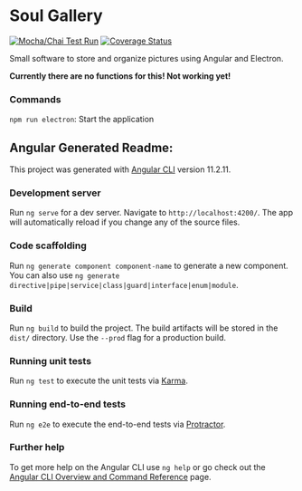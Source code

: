# Soul Gallery

[![Mocha/Chai Test Run](https://github.com/SeelenBacken/SoulGallery/actions/workflows/node.js.yml/badge.svg)](https://github.com/SeelenBacken/SoulGallery/actions/workflows/node.js.yml)
[![Coverage Status](https://coveralls.io/repos/github/SeelenBacken/SoulGallery/badge.svg?branch=master)](https://coveralls.io/github/SeelenBacken/SoulGallery?branch=master)

Small software to store and organize pictures using Angular and Electron.

**Currently there are no functions for this! Not working yet!**

### Commands

`npm run electron`: Start the application

## Angular Generated Readme:

This project was generated with [Angular CLI](https://github.com/angular/angular-cli) version 11.2.11.

### Development server

Run `ng serve` for a dev server. Navigate to `http://localhost:4200/`. The app will automatically reload if you change any of the source files.

### Code scaffolding

Run `ng generate component component-name` to generate a new component. You can also use `ng generate directive|pipe|service|class|guard|interface|enum|module`.

### Build

Run `ng build` to build the project. The build artifacts will be stored in the `dist/` directory. Use the `--prod` flag for a production build.

### Running unit tests

Run `ng test` to execute the unit tests via [Karma](https://karma-runner.github.io).

### Running end-to-end tests

Run `ng e2e` to execute the end-to-end tests via [Protractor](http://www.protractortest.org/).

### Further help

To get more help on the Angular CLI use `ng help` or go check out the [Angular CLI Overview and Command Reference](https://angular.io/cli) page.
